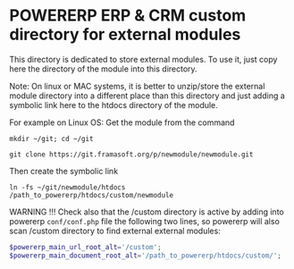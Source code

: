 # POWERERP ERP & CRM custom directory for external modules

This directory is dedicated to store external modules.
To use it, just copy here the directory of the module into this directory.

Note: On linux or MAC systems, it is better to unzip/store the external module directory into
a different place than this directory and just adding a symbolic link here to the htdocs directory
of the module.

For example on Linux OS: Get the module from the command

`mkdir ~/git; cd ~/git`

`git clone https://git.framasoft.org/p/newmodule/newmodule.git`

Then create the symbolic link

`ln -fs ~/git/newmodule/htdocs /path_to_powererp/htdocs/custom/newmodule`

WARNING !!!
Check also that the /custom directory is active by adding into powererp `conf/conf.php` file the following
two lines, so powererp will also scan /custom directory to find external external modules:

```php
$powererp_main_url_root_alt='/custom';
$powererp_main_document_root_alt='/path_to_powererp/htdocs/custom/';
```
